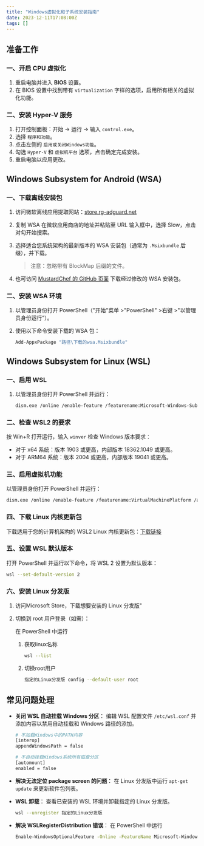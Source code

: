 ```yaml
---
title: "Windows虚拟化和子系统安装指南"
date: 2023-12-11T17:08:00Z
tags: []
---
```


## 准备工作

### 一、开启 CPU 虚拟化

1. 重启电脑并进入 **BIOS** 设置。
2. 在 BIOS 设置中找到带有 `virtualization` 字样的选项，启用所有相关的虚拟化功能。

### 二、安装 Hyper-V 服务

1. 打开控制面板：开始 → 运行 → 输入 `control.exe`。
2. 选择 `程序和功能`。
3. 点击左侧的 `启用或关闭Windows功能`。
4. 勾选 `Hyper-V` 和 `虚拟机平台` 选项，点击确定完成安装。
5. 重启电脑以应用更改。

## Windows Subsystem for Android (WSA)

### 一、下载离线安装包

1. 访问微软离线应用提取网站：[store.rg-adguard.net](https://store.rg-adguard.net)
2. 复制 WSA 在微软应用商店的地址并粘贴至 URL 输入框中，选择 Slow，点击对勾开始搜索。
3. 选择适合您系统架构的最新版本的 WSA 安装包（通常为 `.Msixbundle` 后缀），并下载。

   > 注意：忽略带有 BlockMap 后缀的文件。
>
4. 也可访问 [MustardChef 的 GitHub 页面](https://github.com/MustardChef/WSABuilds) 下载经过修改的 WSA 安装包。

### 二、安装 WSA 环境

1. 以管理员身份打开 PowerShell（"开始"菜单 >"PowerShell" >右键 >"以管理员身份运行"）。
2. 使用以下命令安装下载的 WSA 包：

    ```bash
    Add-AppxPackage "路径\下载的wsa.Msixbundle"
    ```

## Windows Subsystem for Linux (WSL)

### 一、启用 WSL

1. 以管理员身份打开 PowerShell 并运行：

    ```bash
    dism.exe /online /enable-feature /featurename:Microsoft-Windows-Subsystem-Linux /all /norestart
    ```

### 二、检查 WSL2 的要求

按 Win+R 打开运行，输入 `winver` 检查 Windows 版本要求：

* 对于 x64 系统：版本 1903 或更高，内部版本 18362.1049 或更高。
* 对于 ARM64 系统：版本 2004 或更高，内部版本 19041 或更高。

### 三、启用虚拟机功能

以管理员身份打开 PowerShell 并运行：

```bash
dism.exe /online /enable-feature /featurename:VirtualMachinePlatform /all /norestart
```

### 四、下载 Linux 内核更新包

下载适用于您的计算机架构的 WSL2 Linux 内核更新包：[下载链接](https://wslstorestorage.blob.core.windows.net/wslblob/wsl_update_x64.msi)

### 五、设置 WSL 默认版本

打开 PowerShell 并运行以下命令，将 WSL 2 设置为默认版本：

```bash
wsl --set-default-version 2
```

### 六、安装 Linux 分发版

1. 访问Microsoft Store，下载想要安装的 Linux 分发版"
2. 切换到 root 用户登录（如需）：

   在 PowerShell 中运行

    1. 获取linux名称

        ```bash
        wsl --list
        ```
    2. 切换root用户

        ```bash
        指定的Linux分发版 config --default-user root
        ```

## 常见问题处理

* **关闭 WSL 自动挂载 Windows 分区**：
  编辑 WSL 配置文件 `/etc/wsl.conf` 并添加内容以禁用自动挂载和 Windows 路径的添加。

  ```bash
  # 不加载Windows中的PATH内容
  [interop]
  appendWindowsPath = false

  # 不自动挂载Windows系统所有磁盘分区
  [automount]
  enabled = false
  ```
* **解决无法定位 package screen 的问题**：
  在 Linux 分发版中运行 `apt-get update` 来更新软件包列表。
* **WSL 卸载**：
  查看已安装的 WSL 环境并卸载指定的 Linux 分发版。

  ```bash
  wsl --unregister 指定的Linux分发版
  ```
* **解决 WSLRegisterDistribution 错误**：
  在 PowerShell 中运行

  ```bash
  Enable-WindowsOptionalFeature -Online -FeatureName Microsoft-Windows-Subsystem-Linux
  ```